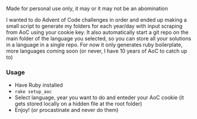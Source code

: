 Made for personal use only, it may or it may not be an abomination


I wanted to do Advent of Code challenges in order and ended up making a small script to generate my folders for each year/day with input scraping from AoC using your cookie key.
It also automatically start a git repo on the main folder of the language you selected, so you can store all your solutions in a language in a single repo.
For now it only generates ruby boilerplate, more languages coming soon (or never, I have 10 years of AoC to catch up to)

### Usage
- Have Ruby installed
- `rake setup_aoc`
- Select language, year you want to do and enteder your AoC cookie (it gets stored locally on a hidden file at the root folder)
- Enjoy! (or procastinate and never do them)
